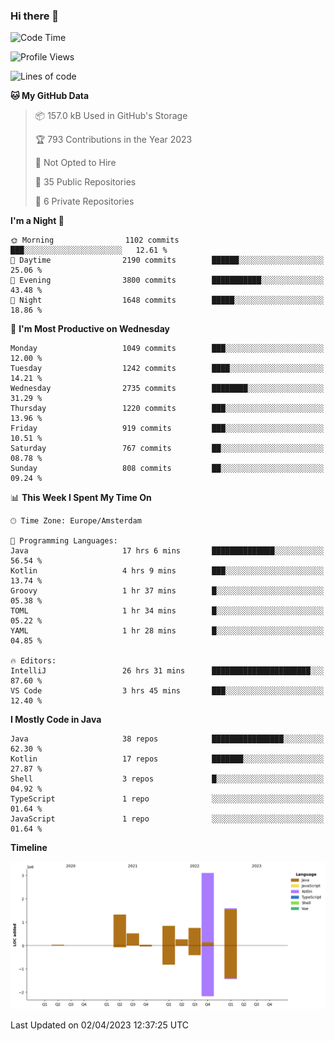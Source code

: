 ### Hi there 👋


<!--START_SECTION:waka-->
![Code Time](http://img.shields.io/badge/Code%20Time-3%2C132%20hrs%2055%20mins-blue)

![Profile Views](http://img.shields.io/badge/Profile%20Views-0-blue)

![Lines of code](https://img.shields.io/badge/From%20Hello%20World%20I%27ve%20Written-8.5%20million%20lines%20of%20code-blue)

**🐱 My GitHub Data** 

> 📦 157.0 kB Used in GitHub's Storage 
 > 
> 🏆 793 Contributions in the Year 2023
 > 
> 🚫 Not Opted to Hire
 > 
> 📜 35 Public Repositories 
 > 
> 🔑 6 Private Repositories 
 > 
**I'm a Night 🦉** 

```text
🌞 Morning                1102 commits        ███░░░░░░░░░░░░░░░░░░░░░░   12.61 % 
🌆 Daytime                2190 commits        ██████░░░░░░░░░░░░░░░░░░░   25.06 % 
🌃 Evening                3800 commits        ███████████░░░░░░░░░░░░░░   43.48 % 
🌙 Night                  1648 commits        █████░░░░░░░░░░░░░░░░░░░░   18.86 % 
```
📅 **I'm Most Productive on Wednesday** 

```text
Monday                   1049 commits        ███░░░░░░░░░░░░░░░░░░░░░░   12.00 % 
Tuesday                  1242 commits        ████░░░░░░░░░░░░░░░░░░░░░   14.21 % 
Wednesday                2735 commits        ████████░░░░░░░░░░░░░░░░░   31.29 % 
Thursday                 1220 commits        ███░░░░░░░░░░░░░░░░░░░░░░   13.96 % 
Friday                   919 commits         ███░░░░░░░░░░░░░░░░░░░░░░   10.51 % 
Saturday                 767 commits         ██░░░░░░░░░░░░░░░░░░░░░░░   08.78 % 
Sunday                   808 commits         ██░░░░░░░░░░░░░░░░░░░░░░░   09.24 % 
```


📊 **This Week I Spent My Time On** 

```text
🕑︎ Time Zone: Europe/Amsterdam

💬 Programming Languages: 
Java                     17 hrs 6 mins       ██████████████░░░░░░░░░░░   56.54 % 
Kotlin                   4 hrs 9 mins        ███░░░░░░░░░░░░░░░░░░░░░░   13.74 % 
Groovy                   1 hr 37 mins        █░░░░░░░░░░░░░░░░░░░░░░░░   05.38 % 
TOML                     1 hr 34 mins        █░░░░░░░░░░░░░░░░░░░░░░░░   05.22 % 
YAML                     1 hr 28 mins        █░░░░░░░░░░░░░░░░░░░░░░░░   04.85 % 

🔥 Editors: 
IntelliJ                 26 hrs 31 mins      ██████████████████████░░░   87.60 % 
VS Code                  3 hrs 45 mins       ███░░░░░░░░░░░░░░░░░░░░░░   12.40 % 
```

**I Mostly Code in Java** 

```text
Java                     38 repos            ████████████████░░░░░░░░░   62.30 % 
Kotlin                   17 repos            ███████░░░░░░░░░░░░░░░░░░   27.87 % 
Shell                    3 repos             █░░░░░░░░░░░░░░░░░░░░░░░░   04.92 % 
TypeScript               1 repo              ░░░░░░░░░░░░░░░░░░░░░░░░░   01.64 % 
JavaScript               1 repo              ░░░░░░░░░░░░░░░░░░░░░░░░░   01.64 % 
```



**Timeline**

![Lines of Code chart](https://raw.githubusercontent.com/powercasgamer/powercasgamer/master/assets/bar_graph.png)


 Last Updated on 02/04/2023 12:37:25 UTC
<!--END_SECTION:waka-->
